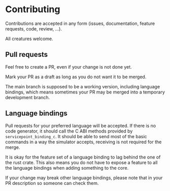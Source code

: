 # Contributing

Contributions are accepted in any form (issues, documentation, feature requests, code, review, ...).

All creatures welcome.

## Pull requests

Feel free to create a PR, even if your change is not done yet.

Mark your PR as a draft as long as you do not want it to be merged.

The main branch is supposed to be a working version, including language bindings,
which means sometimes your PR may be merged into a temporary development branch.

## Language bindings

Pull requests for your preferred language will be accepted.
If there is no code generator, it should call the C ABI methods provided by `servicepoint_binding_c`.
It should be able to send most of the basic commands in a way the simulator accepts, receiving is
not required for the merge.

It is okay for the feature set of a language binding to lag behind the one of the rust crate.
This also means you do not have to expose a feature to all the language bindings when adding something to the core.

If your change may break other language bindings, please note that in your PR description so someone can check them.
